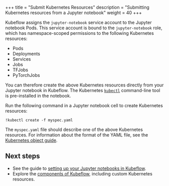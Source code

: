 +++
title = "Submit Kubernetes Resources"
description = "Submitting Kubernetes resources from a Jupyter notebook"
weight = 40
+++

Kubeflow assigns the `jupyter-notebook` service account to the Jupyter notebook
Pods. This service account is bound to the `jupyter-notebook` role, which has namespace-scoped permissions to the following Kubernetes resources:

* Pods
* Deployments
* Services
* Jobs
* TFJobs
* PyTorchJobs

You can therefore create the above Kubernetes resources directly from your
Jupyter notebook in Kubeflow. The Kubernetes
[`kubectl`](https://kubernetes.io/docs/tasks/tools/install-kubectl/)
command-line tool is pre-installed in the notebook.

Run the following command in a Jupyter notebook cell to create Kubernetes
resources:

```
!kubectl create -f myspec.yaml
```

The `myspec.yaml` file should describe one of the above Kubernetes resources.
For information about the format of the YAML file, see the
[Kubernetes object guide](https://kubernetes.io/docs/concepts/overview/working-with-objects/kubernetes-objects/).

## Next steps

* See the guide to [setting up
  your Jupyter notebooks in Kubeflow](/docs/notebooks/setup/).
* Explore the [components of Kubeflow](/docs/components/), including custom
  Kubernetes resources.
